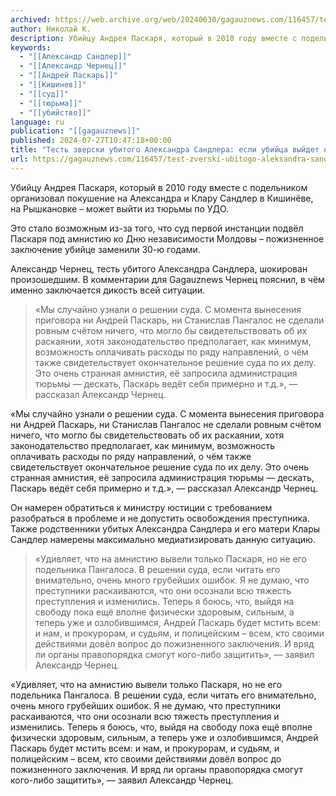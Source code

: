 ```yaml
---
archived: https://web.archive.org/web/20240630/gagauznews.com/116457/test-zverski-ubitogo-aleksandra-sandlera-esli-ubijtsa-vyjdet-na-svobodu-on-budet-mstit.html
author: Николай К.
description: Убийцу Андрея Паскаря, который в 2010 году вместе с подельником организовал покушение на Александра и Клару Сандлер в Кишинёве, на Рышкановке – может выйти из тюрьмы по УДО. Это стало возможным из-за того, что суд первой инстанции подвёл Паскаря под амнистию ко Дню независимости Молдовы – пожизненное заключение убийце заменили 30-ю годами. Александр Чернец, тесть убитого Александра Сандлера, шокирован произошедшим. В комментарии для Gagauznews Чернец пояснил, в чём именно заключается дикость всей ситуации. «Мы случайно узнали о решении суда. С момента вынесения приговора ни Андрей Паскарь, ни Станислав Пангалос не сделали ровным счётом ничего, что могло бы свидетельствовать об их […]
keywords:
  - "[[Александр Сандлер]]"
  - "[[Александр Чернец]]"
  - "[[Андрей Паскарь]]"
  - "[[Кишинев]]"
  - "[[суд]]"
  - "[[тюрьма]]"
  - "[[убийство]]"
language: ru
publication: "[[gagauznews]]"
published: 2024-07-27T10:47:18+00:00
title: "Тесть зверски убитого Александра Сандлера: если убийца выйдет на свободу, он будет мстить"
url: https://gagauznews.com/116457/test-zverski-ubitogo-aleksandra-sandlera-esli-ubijtsa-vyjdet-na-svobodu-on-budet-mstit.html
---
```


Убийцу Андрея Паскаря, который в 2010 году вместе с подельником организовал покушение на Александра и Клару Сандлер в Кишинёве, на Рышкановке – может выйти из тюрьмы по УДО.

Это стало возможным из-за того, что суд первой инстанции подвёл Паскаря под амнистию ко Дню независимости Молдовы – пожизненное заключение убийце заменили 30-ю годами.

Александр Чернец, тесть убитого Александра Сандлера, шокирован произошедшим. В комментарии для Gagauznews Чернец пояснил, в чём именно заключается дикость всей ситуации.

> «Мы случайно узнали о решении суда. С момента вынесения приговора ни Андрей Паскарь, ни Станислав Пангалос не сделали ровным счётом ничего, что могло бы свидетельствовать об их раскаянии, хотя законодательство предполагает, как минимум, возможность оплачивать расходы по ряду направлений, о чём также свидетельствует окончательное решение суда по их делу. Это очень странная амнистия, её запросила администрация тюрьмы — дескать, Паскарь ведёт себя примерно и т.д.», — рассказал Александр Чернец.

«Мы случайно узнали о решении суда. С момента вынесения приговора ни Андрей Паскарь, ни Станислав Пангалос не сделали ровным счётом ничего, что могло бы свидетельствовать об их раскаянии, хотя законодательство предполагает, как минимум, возможность оплачивать расходы по ряду направлений, о чём также свидетельствует окончательное решение суда по их делу. Это очень странная амнистия, её запросила администрация тюрьмы — дескать, Паскарь ведёт себя примерно и т.д.», — рассказал Александр Чернец.

Он намерен обратиться к министру юстиции с требованием разобраться в проблеме и не допустить освобождения преступника. Также родственники убитых Александра Сандлера и его матери Клары Сандлер намерены максимально медиатизировать данную ситуацию.

> «Удивляет, что на амнистию вывели только Паскаря, но не его подельника Пангалоса. В решении суда, если читать его внимательно, очень много грубейших ошибок. Я не думаю, что преступники раскаиваются, что они осознали всю тяжесть преступления и изменились. Теперь я боюсь, что, выйдя на свободу пока ещё вполне физически здоровым, сильным, а теперь уже и озлобившимся, Андрей Паскарь будет мстить всем: и нам, и прокурорам, и судьям, и полицейским – всем, кто своими действиями довёл вопрос до пожизненного заключения. И вряд ли органы правопорядка смогут кого-либо защитить», — заявил Александр Чернец.

«Удивляет, что на амнистию вывели только Паскаря, но не его подельника Пангалоса. В решении суда, если читать его внимательно, очень много грубейших ошибок. Я не думаю, что преступники раскаиваются, что они осознали всю тяжесть преступления и изменились. Теперь я боюсь, что, выйдя на свободу пока ещё вполне физически здоровым, сильным, а теперь уже и озлобившимся, Андрей Паскарь будет мстить всем: и нам, и прокурорам, и судьям, и полицейским – всем, кто своими действиями довёл вопрос до пожизненного заключения. И вряд ли органы правопорядка смогут кого-либо защитить», — заявил Александр Чернец.